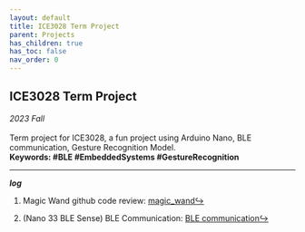 ```yaml
---
layout: default
title: ICE3028 Term Project
parent: Projects
has_children: true
has_toc: false
nav_order: 0
---
```


## ICE3028 Term Project

_2023 Fall_  
<br>
Term project for ICE3028, a fun project using Arduino Nano, BLE communication, Gesture Recognition Model.  
**Keywords: #BLE #EmbeddedSystems #GestureRecognition**

---

***log*** 

1. Magic Wand github code review: [magic_wand↪](./magic_wand.md)

2. (Nano 33 BLE Sense) BLE Communication: [BLE communication↪](./ble_communication.md)

